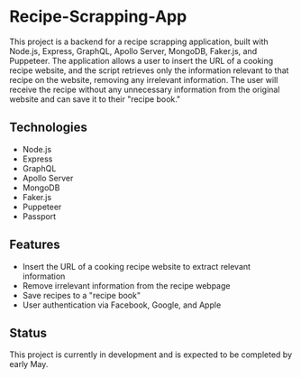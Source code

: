 # Recipe-Scrapping-App

This project is a backend for a recipe scrapping application, built with Node.js, Express, GraphQL, Apollo Server, MongoDB, Faker.js, and Puppeteer. The application allows a user to insert the URL of a cooking recipe website, and the script retrieves only the information relevant to that recipe on the website, removing any irrelevant information. The user will receive the recipe without any unnecessary information from the original website and can save it to their "recipe book."

## Technologies

- Node.js
- Express
- GraphQL
- Apollo Server
- MongoDB
- Faker.js
- Puppeteer
- Passport

## Features

- Insert the URL of a cooking recipe website to extract relevant information
- Remove irrelevant information from the recipe webpage
- Save recipes to a "recipe book"
- User authentication via Facebook, Google, and Apple

## Status

This project is currently in development and is expected to be completed by early May.
